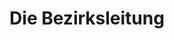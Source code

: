 ---
title: "Die Bezirksleitung"
page: true
menu:
  main:
    name: "Bezirksleitung"
    weight: 3
---
